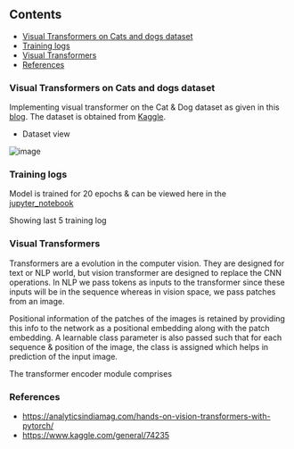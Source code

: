 ## Contents

- [Visual Transformers on Cats and dogs dataset](#visual-transformers-on-cats-and-dogs-dataset)
- [Training logs](#training-log)
- [Visual Transformers](#visual-transformers)
- [References](#references) 



### Visual Transformers on Cats and dogs dataset

Implementing visual transformer on the Cat & Dog dataset as given in this [blog](https://analyticsindiamag.com/hands-on-vision-transformers-with-pytorch/). The dataset is obtained from [Kaggle](https://www.kaggle.com/c/dogs-vs-cats-redux-kernels-edition/data). 

- Dataset view

![image](https://user-images.githubusercontent.com/47082769/128538664-311c378d-66fa-4a99-ac0b-3003e7de0243.png)



### Training logs

Model is trained for 20 epochs & can be viewed here in the [jupyter_notebook]()

Showing last 5 training log 

### Visual Transformers

Transformers are a evolution in the computer vision. They are designed for text or NLP world, but vision transformer are designed to replace the CNN operations. In NLP we pass tokens as inputs to the transformer since these inputs will be in the sequence whereas in vision space, we pass patches from an image.

Positional information of the patches of the images is retained by providing this info to the network as a positional embedding along with the patch embedding. A learnable class parameter is also passed such that for each sequence & position of the image, the class is assigned which helps in prediction of the input image.

The transformer encoder module comprises 



### References

- https://analyticsindiamag.com/hands-on-vision-transformers-with-pytorch/
- https://www.kaggle.com/general/74235 
